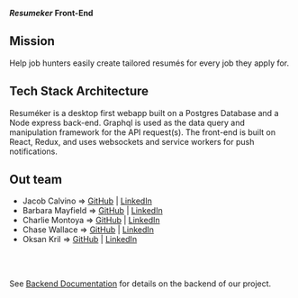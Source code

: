 ***Resumeker***
**Front-End**

## Mission

Help job hunters easily create tailored resumés for every job they apply for.

## Tech Stack Architecture

Resuméker is a desktop first webapp built on a Postgres Database and a Node express back-end.    Graphql is used as the data query and manipulation framework for the API request(s).  The front-end is built on React, Redux, and uses websockets and service workers for push notifications.



## Out team

- Jacob Calvino => [GitHub](https://github.com/jacobcalv) | [LinkedIn](https://www.linkedin.com/in/jacob-calvino-2154b9197/)
- Barbara Mayfield => [GitHub](https://github.com/barbara-mayfield) | [LinkedIn](https://www.linkedin.com/in/barbara-mayfield-205652ab/)
- Charlie Montoya => [GitHub](https://github.com/cleph01) | [LinkedIn](https://www.linkedin.com/in/barbara-mayfield-205652ab/)                                    
- Chase Wallace => [GitHub](https://github.com/wallacecs007) | [LinkedIn]()                                                                        
- Oksan Kril => [GitHub](https://github.com/OksanaK24) | [LinkedIn](https://www.linkedin.com/in/oksana-kril/)



<br>
<br>

See [Backend Documentation](https://github.com/OksanaK24/resumeker-be) for details on the backend of our project.
